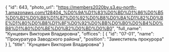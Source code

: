 {
    "id": 643,
    "photo_url": "https://members2020by.s3.eu-north-1.amazonaws.com/128404_%D0%9A%D1%83%D0%BD%D1%86%D0%B5%D0%B2%D0%B8%D1%87%D0%92%D0%B8%D0%BA%D1%82%D0%BE%D1%80%D0%B8%D1%8F%D0%92%D0%BB%D0%B0%D0%B4%D0%B8%D1%80%D0%BE%D0%B2%D0%BD%D0%B0",
    "full_name": "Кунцевич Виктория Владировна",
    "offices": [
        {
            "id": "07-01",
            "name": "Прокуратура Заводского района",
            "position": "Заместитель прокурора"
        }
    ],
    "title": "Кунцевич Виктория Владировна"
}